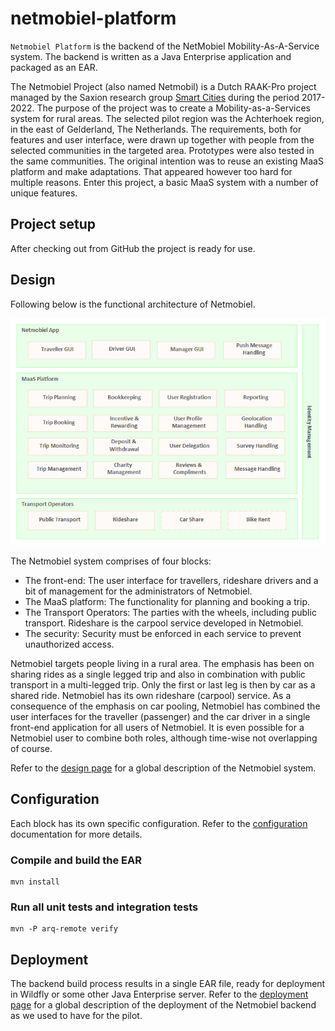 # netmobiel-platform

`Netmobiel Platform` is the backend of the NetMobiel Mobility-As-A-Service system. The backend is written as a Java Enterprise application and packaged as an EAR. 

The Netmobiel Project (also named Netmobil) is a Dutch RAAK-Pro project managed by the Saxion research group [Smart Cities](https://www.saxion.nl/onderzoek/smart-industry/smart-cities) during the period 2017-2022. The purpose of the project was to create a Mobility-as-a-Services system for rural areas. The selected pilot region was the Achterhoek region, in the east of Gelderland, The Netherlands. The requirements, both for features and user interface, were drawn up together with people from the selected communities in the targeted area. Prototypes were also tested in the same communities. The original intention was to reuse an existing MaaS platform and make adaptations. That appeared however too hard for multiple reasons. Enter this project, a basic MaaS system with a number of unique features. 
 
## Project setup
After checking out from GitHub the project is ready for use.

## Design
Following below is the functional architecture of Netmobiel.

![Netmobiel Functional Architecture](doc/Netmobiel-Architecture.png)

The Netmobiel system comprises of four blocks:
* The front-end: The user interface for travellers, rideshare drivers and a bit of management for the administrators of Netmobiel. 
* The MaaS platform: The functionality for planning and booking a trip.
* The Transport Operators: The parties with the wheels, including public transport. Rideshare is the carpool service developed in Netmobiel.
* The security: Security must be enforced in each service to prevent unauthorized access. 

Netmobiel targets people living in a rural area. The emphasis has been on sharing rides as a single legged trip and also in combination with public transport in a multi-legged trip. Only the first or last leg is then by car as a shared ride. Netmobiel has its own rideshare (carpool) service. As a consequence of the emphasis on car pooling, Netmobiel has combined the user interfaces for the traveller (passenger) and the car driver in a single front-end application for all users of Netmobiel. It is even possible for a Netmobiel user to combine both roles, although time-wise not overlapping of course.

Refer to the [design page](doc/design.md) for a global description of the Netmobiel system. 

## Configuration
Each block has its own specific configuration. Refer to the [configuration](doc/configuration.md) documentation for more details.

### Compile and build the EAR 
```
mvn install
```
### Run all unit tests and integration tests
```
mvn -P arq-remote verify
```

## Deployment
The backend build process results in a single EAR file, ready for deployment in Wildfly or some other Java Enterprise server. Refer to the [deployment page](doc/deployment.md) for a global description of the deployment of the Netmobiel backend as we used to have for the pilot.
